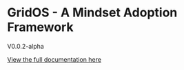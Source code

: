 # GridOS - A Mindset Adoption Framework

V0.0.2-alpha

[View the full documentation here](https://github.com/potsed/GridOS)
